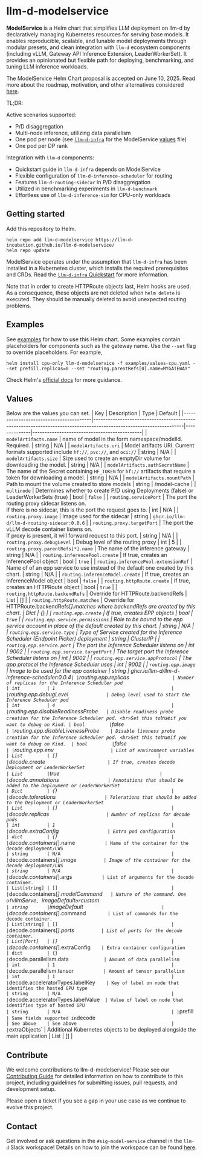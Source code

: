 # llm-d-modelservice

**ModelService** is a Helm chart that simplifies LLM deployment on llm-d by declaratively managing Kubernetes resources for serving base models. It enables reproducible, scalable, and tunable model deployments through modular presets, and clean integration with `llm-d` ecosystem components (including vLLM, Gateway API Inference Extension, LeaderWorkerSet). It provides an opinionated but flexible path for deploying, benchmarking, and tuning LLM inference workloads.

The ModelService Helm Chart proposal is accepted on June 10, 2025. Read more about the roadmap, motivation, and other alternatives considered [here](https://github.com/llm-d/llm-d/blob/dev/docs/proposals/modelservice.md).

TL;DR:

Active scenarios supported:
- P/D disaggregation
- Multi-node inference, utilizing data parallelism
- One pod per node (see [`llm-d-infra`](https://github.com/llm-d-incubation/llm-d-infra/tree/main/quickstart/examples/wide-ep-lws) for the ModelService [values](https://github.com/llm-d-incubation/llm-d-infra/tree/main/quickstart/examples/wide-ep-lws/ms-wide-ep/values.yaml) file)
- One pod per DP rank

Integration with `llm-d` components:
- Quickstart guide in `llm-d-infra` depends on ModelService
- Flexible configuration of `llm-d-inference-scheduler` for routing
- Features `llm-d-routing-sidecar` in P/D disaggregation
- Utilized in benchmarking experiments in `llm-d-benchmark`
- Effortless use of `llm-d-inference-sim` for CPU-only workloads

## Getting started

Add this repository to Helm.

```
helm repo add llm-d-modelservice https://llm-d-incubation.github.io/llm-d-modelservice/
helm repo update
```

ModelService operates under the assumption that `llm-d-infra` has been installed in a Kubernetes cluster, which installs the required prerequisites and CRDs. Read the [`llm-d-infra` Quickstart](https://github.com/llm-d-incubation/llm-d-infra/tree/main/quickstart) for more information.

Note that in order to create HTTPRoute objects last, Helm hooks are used. As a consequence, these objects are not deleted when `helm delete` is executed. They should be manually deleted to avoid unexpected routing problems.

## Examples

See [examples](/examples) for how to use this Helm chart. Some examples contain placeholders for components such as the gateway name. Use the `--set` flag to override placeholders. For example,

```
helm install cpu-only llm-d-modelservice -f examples/values-cpu.yaml --set prefill.replicas=0 --set "routing.parentRefs[0].name=MYGATEWAY"
```

Check Helm's [official docs](https://helm.sh/docs/intro/using_helm/) for more guidance.

## Values
Below are the values you can set.
| Key                                    | Description                                                                                                       | Type         | Default                                     |
|----------------------------------------|-------------------------------------------------------------------------------------------------------------------|--------------|---------------------------------------------|
| `modelArtifacts.name`                  | name of model in the form namespace/modelId. Required.                                                            | string       | N/A                                         |
| `modelArtifacts.uri`                   | Model artifacts URI. Current formats supported include `hf://`, `pvc://`, and `oci://`                            | string       | N/A                                         |
| `modelArtifacts.size`                  | Size used to create an emptyDir volume for downloading the model.                                                 | string       | N/A                                         |
| `modelArtifacts.authSecretName`        | The name of the Secret containing `HF_TOKEN` for `hf://` artifacts that require a token for downloading a model.  | string       | N/A                                         |
| `modelArtifacts.mountPath`             | Path to mount the volume created to store models                                                                  | string       | /model-cache                                |
| `multinode`                            | Determines whether to create P/D using Deployments (false) or LeaderWorkerSets (true)                             | bool         | `false`                                     |
| `routing.servicePort`                  | The port the routing proxy sidecar listens on. <br>If there is no sidecar, this is the port the request goes to.  | int          | N/A                                         |
| `routing.proxy.image`                  | Image used for the sidecar                                                                                        | string       | `ghcr.io/llm-d/llm-d-routing-sidecar:0.0.6` |
| `routing.proxy.targetPort`             | The port the vLLM decode container listens on. <br>If proxy is present, it will forward request to this port.     | string       | N/A                                         |
| `routing.proxy.debugLevel`             | Debug level of the routing proxy                                                                                  | int          | 5                                           |
| `routing.proxy.parentRefs[*].name`     | The name of the inference gateway                                                                                 | string       | N/A                                         |
| `routing.inferencePool.create`         | If true, creates an InferencePool object                                                                          | bool         | `true`                                      |
| `routing.inferencePool.extensionRef`   | Name of of an epp service to use instead of the default one created by this chart.                                | string       | N/A                                         |
| `routing.inferenceModel.create`        | If true, creates an InferenceModel object                                                                         | bool         | `false`                                     |
| `routing.httpRoute.create`             | If true, creates an HTTPRoute object                                                                              | bool         | `true`                                      |
| `routing.httpRoute.backendRefs`        | Override for HTTPRoute.backendRefs                                                                                | List         | []                                          |
| `routing.httpRoute.matches`            | Override for HTTPRoute.backendRefs[*].matches where backendRefs are created by this chart.                        | Dict         | {}                                          |
| `routing.epp.create`                   | If true, creates EPP objects                                                                                      | bool         | `true`                                      |
| `routing.epp.service.permissions`      | Role to be bound to the epp service account in place of the default created by this chart.                        | string       | N/A                                         |
| `routing.epp.service.type`             | Type of Service created for the Inference Scheduler (Endpoint Picker) deployment                                  | string       | ClusterIP                                   |
| `routing.epp.service.port`             | The port the Inference Scheduler listens on                                                                       | int          | 9002                                        |
| `routing.epp.service.targetPort`       | The target port the Inference Scheduler listens on                                                                | int          | 9002                                        |
| `routing.epp.service.appProtocol`      | The app protocol the Inference Scheduler uses                                                                     | int          | 9002                                        |
| `routing.epp.image`                    | Image to be used for the epp container                                                                            | string       | ghcr.io/llm-d/llm-d-inference-scheduler:0.0.4` |
| `routing.epp.replicas`                 | Number of replicas for the Inference Scheduler pod                                                                | int          | 1                                           |
| `routing.epp.debugLevel`               | Debug level used to start the Inference Scheduler pod                                                             | int          | 4                                           |
| `routing.epp.disableReadinessProbe`    | Disable readiness probe creation for the Inference Scheduler pod. <br>Set this to `true` if you want to debug on Kind. | bool         | `false`                                     |
| `routing.epp.disableLivenessProbe`     | Disable liveness probe creation for the Inference Scheduler pod. <br>Set this to `true` if you want to debug on Kind.  | bool         | `false`                                     |
| `routing.epp.env`                      | List of environment variables                                                                                          | List         | []                                     |
| `decode.create`                        | If true, creates decode Deployment or LeaderWorkerSet                                                             | List         | `true`                                      |
| `decode.annotations`                   | Annotations that should be added to the Deployment or LeaderWorkerSet                                             | Dict         | {}                                          |
| `decode.tolerations`                   | Tolerations that should be added to the Deployment or LeaderWorkerSet                                             | List         | []                                          |
| `decode.replicas`                      | Number of replicas for decode pods                                                                                | int          | 1                                           |
| `decode.extraConfig`                   | Extra pod configuration                                                                                           | dict         | {}                                          |
| `decode.containers[*].name`            | Name of the container for the decode deployment/LWS                                                               | string       | N/A                                         |
| `decode.containers[*].image`           | Image of the container for the decode deployment/LWS                                                              | string       | N/A                                         |
| `decode.containers[*].args`            | List of arguments for the decode container.                                                                       | List[string] | []                                          |
| `decode.containers[*].modelCommand`    | Nature of the command. One of `vllmServe`, `imageDefault` or `custom`                                             | string       | `imageDefault`                              |
| `decode.containers[*].command`         | List of commands for the decode container.                                                                        | List[string] | []                                          |
| `decode.containers[*].ports`           | List of ports for the decode container.                                                                           | List[Port]   | []                                          |
| `decode.containers[*].extraConfig`     | Extra container configuration                                                                                     | dict         | {}                                          |
| `decode.parallelism.data`              | Amount of data parallelism                                                                                        | int          | 1                                           |
| `decode.parallelism.tensor`            | Amount of tensor parallelism                                                                                      | int          | 1                                           |
| `decode.acceleratorTypes.labelKey`     | Key of label on node that identifies the hosted GPU type                                                          | string       | N/A                                         |
| `decode.acceleratorTypes.labelValue`   | Value of label on node that identifies type of hosted GPU                                                         | string       | N/A                                         |
| `prefill`                              | Same fields supported in `decode`                                                                                 | See above    | See above                                   |
| `extraObjects`                         | Additional Kubernetes objects to be deployed alongside the main application                                        | List         | []                                          |

## Contribute

We welcome contributions to llm-d-modelservice! Please see our [Contributing Guide](CONTRIBUTING.md) for detailed information on how to contribute to this project, including guidelines for submitting issues, pull requests, and development setup.

Please open a ticket if you see a gap in your use case as we continue to evolve this project.

## Contact
Get involved or ask questions in the `#sig-model-service` channel in the `llm-d` Slack workspace! Details on how to join the workspace can be found [here](https://llm-d.ai/docs/community).
